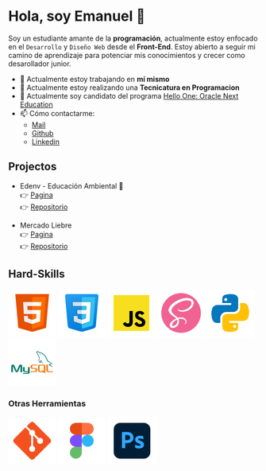 # Hola, soy Emanuel 👋

Soy un estudiante amante de la **programación**, actualmente estoy enfocado en el `Desarrollo` y `Diseño Web` desde el **Front-End**.
Estoy abierto a seguir mi camino de aprendizaje para potenciar mis conocimientos y crecer como desarollador junior.

- 🔭 Actualmente estoy trabajando en **mí mismo**
- 🌱 Actualmente estoy realizando una **Tecnicatura en Programacion**
- 🌱 Actualmente soy candidato del programa [Hello One: Oracle Next Education](https://www.oracle.com/ar/education/oracle-next-education/)
- 📫 Cómo contactarme:
  - [Mail](mailto:hermosilla.emanuel811@gmail.com)
  - [Github](https://www.github.com/em40a/)
  - [Linkedin](https://www.linkedin.com/in/em40a/)

## Projectos

- Edenv - Educación Ambiental 🌳  
    👉 [Pagina](https://edenv.netlify.app)  
    👉 [Repositorio](https://github.com/Em40a/Edenv)

- Mercado Liebre  
    👉 [Pagina](https://store-mercadoliebre.netlify.app)  
    👉 [Repositorio](https://github.com/Em40a/Mercado-Liebre) 

## Hard-Skills 

![HTML5](icons/html-5.svg)
![CSS3](icons/css-3.svg)
![JavaScript ES6](icons/javascript.svg)
![Sass/SCSS](icons/sass.svg)
![Python](icons/python.svg)
![MySQL](icons/mysql.svg)

### Otras Herramientas 

![Git](icons/git.svg)
![Figma](icons/figma.svg)
![Adobe Photoshop](icons/photoshop.svg)
